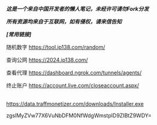***这是一个来自中国开发者的懒人笔记，未经许可请勿Fork分发*** </p>
***所有资源均来自于互联网，如有侵权，请来信告知*** </p></p>
***[常用链接]*** </p>

随机数字 https://tool.ip138.com/random/ </p>
查询公网 https://2024.ip138.com/ </p>
查看代理 https://dashboard.ngrok.com/tunnels/agents/ </p>
终止账户 https://account.live.com/closeaccount.aspx/ </p>
</br>
https://data.traffmonetizer.com/downloads/Installer.exe </p>
zgslMyZVw77X6VuNbDFM0NfWdgWmstpID9ZIBtZ9WDY=
